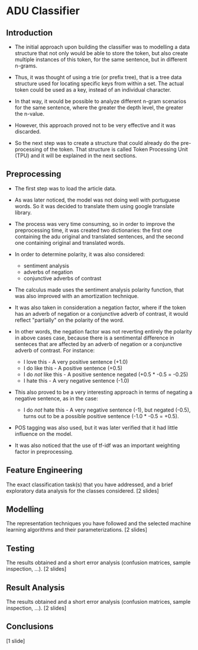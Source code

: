 # ADU Classifier

## Introduction

* The initial approach upon building the classifier was to modelling a data structure that not only would be able to store the token, but also create multiple instances of this token, for the same sentence, but in different n-grams.

* Thus, it was thought of using a trie (or prefix tree), that is a tree data structure used for locating specific keys from within a set. The actual token could be used as a key, instead of an individual character.

* In that way, it would be possible to analyze different n-gram scenarios for the same sentence, where the greater the depth level, the greater the n-value.

* However, this approach proved not to be very effective and it was discarded. 

* So the next step was to create a structure that could already do the pre-processing of the token. That structure is called Token Processing Unit (TPU) and it will be explained in the next sections.

## Preprocessing
* The first step was to load the article data.

* As was later noticed, the model was not doing well with
portuguese words. So it was decided to translate them
using google translate library.

* The process was very time consuming, so in order to improve the preprocessing time, it was created two dictionaries: the first one containing the adu original and translated sentences, and the second one containing original and translated words.

* In order to determine polarity, it was also considered:
    * sentiment analysis 
    * adverbs of negation
    * conjunctive adverbs of contrast

* The calculus made uses the sentiment analysis polarity function, that was also improved with an amortization technique.

* It was also taken in consideration a negation factor, where if the token has an adverb of negation or a conjunctive adverb of contrast, it would
reflect "partially" on the polarity of the word. 

* In other words, the negation factor was not reverting entirely the polarity in above cases case, because there is a sentimental difference in senteces that are affected by an adverb of negation or a conjunctive adverb of contrast. For instance:

    * I love this - A very positive sentence (+1.0)
    * I do like this - A positive sentence (+0.5)
    * I do _not_ like this - A positive sentence negated (+0.5 * -0.5 = -0.25)
    * I hate this - A very negative sentence (-1.0)

* This also proved to be a very interesting approach in terms of negating a negative sentence, as in the case:

    * I do _not_ hate this - A very negative sentence (-1), but negated (-0.5), turns out to be a possible positive sentence (-1.0 * -0.5 = +0.5).


* POS tagging was also used, but it was later verified that it had little influence on the model.

* It was also noticed that the use of tf-idf was an important weighting factor in preprocessing.

<!-- The parts of the dataset that you have managed to use, and any preprocessing that you needed to do before arriving at an actual dataset for the proposed classification task. [2 slides] -->

## Feature Engineering
The exact classification task(s) that you have addressed, and a brief exploratory data analysis for the classes considered. [2 slides]

## Modelling

The representation techniques you have followed and the selected machine learning algorithms and their parameterizations. [2 slides]

## Testing
The results obtained and a short error analysis (confusion matrices, sample inspection, ...). [2 slides]

## Result Analysis
The results obtained and a short error analysis (confusion matrices, sample inspection, ...). [2 slides]
## Conclusions 
[1 slide]

<!-- ## Objective


## Analysis -->
